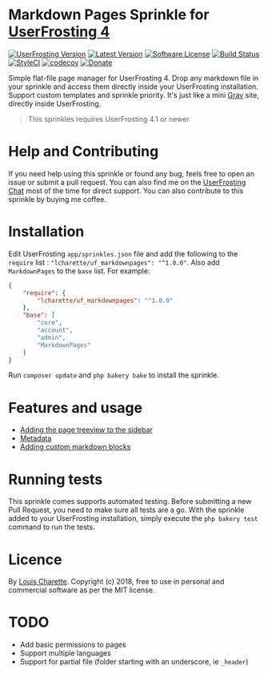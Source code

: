 # Markdown Pages Sprinkle for [UserFrosting 4](https://www.userfrosting.com)

[![UserFrosting Version](https://img.shields.io/badge/UserFrosting->=%204.1.16-brightgreen.svg)](https://github.com/userfrosting/UserFrosting)
[![Latest Version](https://img.shields.io/github/release/lcharette/UF_MarkdownPages.svg)](https://github.com/lcharette/UF_MarkdownPages/releases)
[![Software License](https://img.shields.io/badge/license-MIT-brightgreen.svg)](LICENSE.md)
[![Build Status](https://travis-ci.org/lcharette/UF_MarkdownPages.svg?branch=master)](https://travis-ci.org/lcharette/UF_MarkdownPages)
[![StyleCI](https://styleci.io/repos/121700467/shield?branch=master)](https://styleci.io/repos/121700467)
[![codecov](https://codecov.io/gh/lcharette/UF_MarkdownPages/branch/master/graph/badge.svg)](https://codecov.io/gh/lcharette/UF_MarkdownPages)
[![Donate](https://img.shields.io/badge/Donate-Buy%20Me%20a%20Coffee-blue.svg)](https://ko-fi.com/A7052ICP)

Simple flat-file page manager for UserFrosting 4. Drop any markdown file in your sprinkle and access them directly inside your UserFrosting installation. Support custom templates and sprinkle priority. It's just like a mini [Grav](https://getgrav.org) site, directly inside UserFrosting.

> This sprinkles requires UserFrosting 4.1 or newer

# Help and Contributing

If you need help using this sprinkle or found any bug, feels free to open an issue or submit a pull request. You can also find me on the [UserFrosting Chat](https://chat.userfrosting.com/) most of the time for direct support. You can also contribute to this sprinkle by buying me coffee.

# Installation
Edit UserFrosting `app/sprinkles.json` file and add the following to the `require` list : `"lcharette/uf_markdownpages": "^1.0.0"`. Also add `MarkdownPages` to the `base` list. For example:

```json
{
    "require": {
        "lcharette/uf_markdownpages": "^1.0.0"
    },
    "base": [
        "core",
        "account",
        "admin",
        "MarkdownPages"
    ]
}
```

Run `composer update` and `php bakery bake` to install the sprinkle.

# Features and usage

* [Adding the page treeview to the sidebar](docs/SidebarTreeView.md)
* [Metadata](docs/Metadata.md)
* [Adding custom markdown blocks](docs/Extending-Parsedown.md)

# Running tests

This sprinkle comes supports automated testing. Before submitting a new Pull Request, you need to make sure all tests are a go. With the sprinkle added to your UserFrosting installation, simply execute the `php bakery test` command to run the tests.

# Licence

By [Louis Charette](https://github.com/lcharette). Copyright (c) 2018, free to use in personal and commercial software as per the MIT license.

# TODO
- Add basic permissions to pages
- Support multiple languages
- Support for partial file (folder starting with an underscore, ie `_header`)